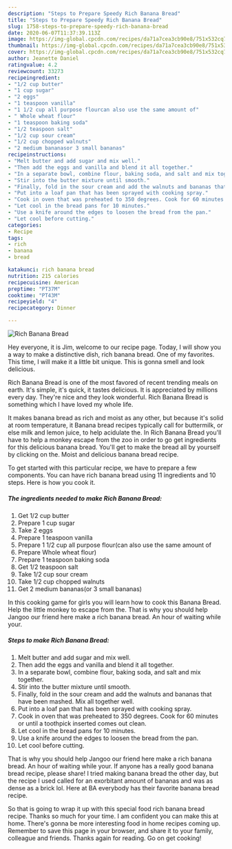 ```yaml
---
description: "Steps to Prepare Speedy Rich Banana Bread"
title: "Steps to Prepare Speedy Rich Banana Bread"
slug: 1758-steps-to-prepare-speedy-rich-banana-bread
date: 2020-06-07T11:37:39.113Z
image: https://img-global.cpcdn.com/recipes/da71a7cea3cb90e8/751x532cq70/rich-banana-bread-recipe-main-photo.jpg
thumbnail: https://img-global.cpcdn.com/recipes/da71a7cea3cb90e8/751x532cq70/rich-banana-bread-recipe-main-photo.jpg
cover: https://img-global.cpcdn.com/recipes/da71a7cea3cb90e8/751x532cq70/rich-banana-bread-recipe-main-photo.jpg
author: Jeanette Daniel
ratingvalue: 4.2
reviewcount: 33273
recipeingredient:
- "1/2 cup butter"
- "1 cup sugar"
- "2 eggs"
- "1 teaspoon vanilla"
- "1 1/2 cup all purpose flourcan also use the same amount of"
- " Whole wheat flour"
- "1 teaspoon baking soda"
- "1/2 teaspoon salt"
- "1/2 cup sour cream"
- "1/2 cup chopped walnuts"
- "2 medium bananasor 3 small bananas"
recipeinstructions:
- "Melt butter and add sugar and mix well."
- "Then add the eggs and vanilla and blend it all together."
- "In a separate bowl, combine flour, baking soda, and salt and mix together."
- "Stir into the butter mixture until smooth."
- "Finally, fold in the sour cream and add the walnuts and bananas that have been mashed. Mix all together well."
- "Put into a loaf pan that has been sprayed with cooking spray."
- "Cook in oven that was preheated to 350 degrees. Cook for 60 minutes or until a toothpick inserted comes out clean."
- "Let cool in the bread pans for 10 minutes."
- "Use a knife around the edges to loosen the bread from the pan."
- "Let cool before cutting."
categories:
- Recipe
tags:
- rich
- banana
- bread

katakunci: rich banana bread 
nutrition: 215 calories
recipecuisine: American
preptime: "PT37M"
cooktime: "PT43M"
recipeyield: "4"
recipecategory: Dinner

---
```



![Rich Banana Bread](https://img-global.cpcdn.com/recipes/da71a7cea3cb90e8/751x532cq70/rich-banana-bread-recipe-main-photo.jpg)

Hey everyone, it is Jim, welcome to our recipe page. Today, I will show you a way to make a distinctive dish, rich banana bread. One of my favorites. This time, I will make it a little bit unique. This is gonna smell and look delicious.

Rich Banana Bread is one of the most favored of recent trending meals on earth. It's simple, it's quick, it tastes delicious. It is appreciated by millions every day. They're nice and they look wonderful. Rich Banana Bread is something which I have loved my whole life.

It makes banana bread as rich and moist as any other, but because it&#39;s solid at room temperature, it Banana bread recipes typically call for buttermilk, or else milk and lemon juice, to help acidulate the. In Rich Banana Bread you&#39;ll have to help a monkey escape from the zoo in order to go get ingredients for this delicious banana bread. You&#39;ll get to make the bread all by yourself by clicking on the. Moist and delicious banana bread recipe.


To get started with this particular recipe, we have to prepare a few components. You can have rich banana bread using 11 ingredients and 10 steps. Here is how you cook it.

<!--inarticleads1-->

##### The ingredients needed to make Rich Banana Bread:

1. Get 1/2 cup butter
1. Prepare 1 cup sugar
1. Take 2 eggs
1. Prepare 1 teaspoon vanilla
1. Prepare 1 1/2 cup all purpose flour(can also use the same amount of
1. Prepare  Whole wheat flour)
1. Prepare 1 teaspoon baking soda
1. Get 1/2 teaspoon salt
1. Take 1/2 cup sour cream
1. Take 1/2 cup chopped walnuts
1. Get 2 medium bananas(or 3 small bananas)


In this cooking game for girls you will learn how to cook this Banana Bread. Help the little monkey to escape from the. That is why you should help Jangoo our friend here make a rich banana bread. An hour of waiting while your. 

<!--inarticleads2-->

##### Steps to make Rich Banana Bread:

1. Melt butter and add sugar and mix well.
1. Then add the eggs and vanilla and blend it all together.
1. In a separate bowl, combine flour, baking soda, and salt and mix together.
1. Stir into the butter mixture until smooth.
1. Finally, fold in the sour cream and add the walnuts and bananas that have been mashed. Mix all together well.
1. Put into a loaf pan that has been sprayed with cooking spray.
1. Cook in oven that was preheated to 350 degrees. Cook for 60 minutes or until a toothpick inserted comes out clean.
1. Let cool in the bread pans for 10 minutes.
1. Use a knife around the edges to loosen the bread from the pan.
1. Let cool before cutting.


That is why you should help Jangoo our friend here make a rich banana bread. An hour of waiting while your. If anyone has a really good banana bread recipe, please share! I tried making banana bread the other day, but the recipe I used called for an exorbitant amount of bananas and was as dense as a brick lol. Here at BA everybody has their favorite banana bread recipe. 

So that is going to wrap it up with this special food rich banana bread recipe. Thanks so much for your time. I am confident you can make this at home. There's gonna be more interesting food in home recipes coming up. Remember to save this page in your browser, and share it to your family, colleague and friends. Thanks again for reading. Go on get cooking!
